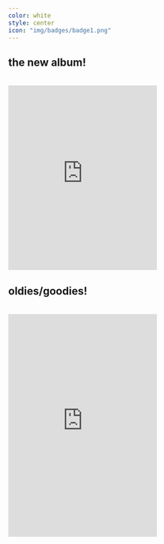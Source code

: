 ```yaml
---
color: white 
style: center
icon: "img/badges/badge1.png"
---
```



<div>
<h2><strong>the new album!</strong></h2>
<br>
<iframe style="border: 0; min-width: 300px; width: 50%; height: 373px;" src="http://bandcamp.com/EmbeddedPlayer/album=1882608609/size=large/bgcol=333333/linkcol=e99708/artwork=small/transparent=true/" seamless><a href="http://music.runawayfive.com/album/lunar-colony-revolt">Lunar Colony Revolt by The Runaway Five</a></iframe>
</div>

<div>
<h2><strong>oldies/goodies!</strong></h2>
<br>
<iframe width="50%" height="450" style="min-width: 300px" scrolling="no" frameborder="no" src="https://w.soundcloud.com/player/?url=https%3A//api.soundcloud.com/playlists/7276825&amp;color=0066cc&amp;auto_play=false&amp;hide_related=false&amp;show_comments=true&amp;show_user=true&amp;show_reposts=false"></iframe>
</div>